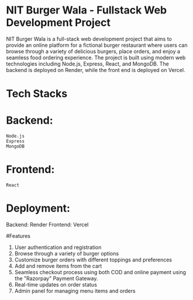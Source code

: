 # NIT Burger Wala - Fullstack Web Development Project
NIT Burger Wala is a full-stack web development project that aims to provide an online platform for a fictional burger restaurant where users can browse through a variety of delicious burgers, place orders, and enjoy a seamless food ordering experience. The project is built using modern web technologies including Node.js, Express, React, and MongoDB. The backend is deployed on Render, while the front end is deployed on Vercel.

# Tech Stacks
  # Backend: 
  
    Node.js
    Express
    MongoDB
    
  # Frontend:

    React
    
# Deployment:

  Backend: Render
  Frontend: Vercel

#Features
1. User authentication and registration
2. Browse through a variety of burger options
3. Customize burger orders with different toppings and preferences
3. Add and remove items from the cart
4. Seamless checkout process using both COD and online payment using the "Razorpay" Payment Gateway.
5. Real-time updates on order status
6. Admin panel for managing menu items and orders
